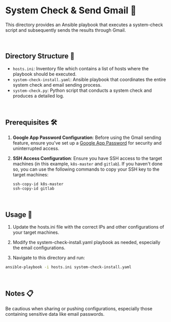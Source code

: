 # System Check & Send Gmail 📧

This directory provides an Ansible playbook that executes a system-check script and subsequently sends the results through Gmail.

<br/>

## Directory Structure 📂

- `hosts.ini`: Inventory file which contains a list of hosts where the playbook should be executed.
- `system-check-install.yaml`: Ansible playbook that coordinates the entire system check and email sending process.
- `system-check.py`: Python script that conducts a system check and produces a detailed log.

<br/>

## Prerequisites 🛠

1. **Google App Password Configuration**: Before using the Gmail sending feature, ensure you've set up a [Google App Password](https://support.google.com/accounts/answer/185833?hl=en) for security and uninterrupted access.

2. **SSH Access Configuration**:
   Ensure you have SSH access to the target machines (in this example, `k8s-master` and `gitlab`). If you haven't done so, you can use the following commands to copy your SSH key to the target machines:

   ```bash
   ssh-copy-id k8s-master
   ssh-copy-id gitlab
   ```

<br/>

## Usage 🚀

1. Update the hosts.ini file with the correct IPs and other configurations of your target machines.

2. Modify the system-check-install.yaml playbook as needed, especially the email configurations.

3. Navigate to this directory and run:
```bash
ansible-playbook -i hosts.ini system-check-install.yaml
```

<br/>

## Notes 📋
Be cautious when sharing or pushing configurations, especially those containing sensitive data like email passwords.
